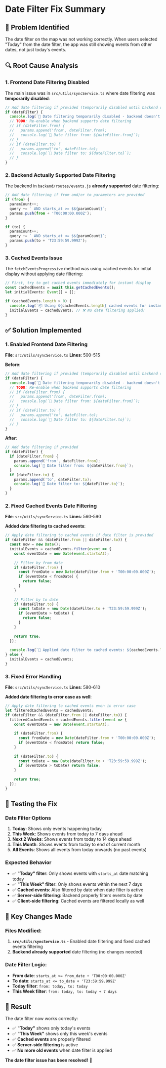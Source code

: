 # Date Filter Fix Summary

## 🐛 **Problem Identified**

The date filter on the map was not working correctly. When users selected "Today" from the date filter, the app was still showing events from other dates, not just today's events.

## 🔍 **Root Cause Analysis**

### **1. Frontend Date Filtering Disabled**
The main issue was in `src/utils/syncService.ts` where date filtering was **temporarily disabled**:

```typescript
// Add date filtering if provided (temporarily disabled until backend supports it)
if (dateFilter) {
  console.log(`📅 Date filtering temporarily disabled - backend doesn't support date filters yet`);
  // TODO: Re-enable when backend supports date filtering
  // if (dateFilter.from) {
  //   params.append('from', dateFilter.from);
  //   console.log(`📅 Date filter from: ${dateFilter.from}`);
  // }
  // if (dateFilter.to) {
  //   params.append('to', dateFilter.to);
  //   console.log(`📅 Date filter to: ${dateFilter.to}`);
  // }
}
```

### **2. Backend Actually Supported Date Filtering**
The backend in `backend/routes/events.js` **already supported** date filtering:

```javascript
// Add date filtering if from and/or to parameters are provided
if (from) {
  paramCount++;
  query += ` AND starts_at >= $${paramCount}`;
  params.push(from + 'T00:00:00.000Z');
}

if (to) {
  paramCount++;
  query += ` AND starts_at <= $${paramCount}`;
  params.push(to + 'T23:59:59.999Z');
}
```

### **3. Cached Events Issue**
The `fetchEventsProgressive` method was using cached events for initial display without applying date filtering:

```typescript
// First, try to get cached events immediately for instant display
const cachedEvents = await this.getCachedEvents();
let initialEvents: Event[] = [];

if (cachedEvents.length > 0) {
  console.log(`📦 Using ${cachedEvents.length} cached events for instant display`);
  initialEvents = cachedEvents; // ❌ No date filtering applied!
}
```

## ✅ **Solution Implemented**

### **1. Enabled Frontend Date Filtering**
**File**: `src/utils/syncService.ts`
**Lines**: 500-515

**Before**:
```typescript
// Add date filtering if provided (temporarily disabled until backend supports it)
if (dateFilter) {
  console.log(`📅 Date filtering temporarily disabled - backend doesn't support date filters yet`);
  // TODO: Re-enable when backend supports date filtering
  // if (dateFilter.from) {
  //   params.append('from', dateFilter.from);
  //   console.log(`📅 Date filter from: ${dateFilter.from}`);
  // }
  // if (dateFilter.to) {
  //   params.append('to', dateFilter.to);
  //   console.log(`📅 Date filter to: ${dateFilter.to}`);
  // }
}
```

**After**:
```typescript
// Add date filtering if provided
if (dateFilter) {
  if (dateFilter.from) {
    params.append('from', dateFilter.from);
    console.log(`📅 Date filter from: ${dateFilter.from}`);
  }
  if (dateFilter.to) {
    params.append('to', dateFilter.to);
    console.log(`📅 Date filter to: ${dateFilter.to}`);
  }
}
```

### **2. Fixed Cached Events Date Filtering**
**File**: `src/utils/syncService.ts`
**Lines**: 560-590

**Added date filtering to cached events**:

```typescript
// Apply date filtering to cached events if date filter is provided
if (dateFilter && (dateFilter.from || dateFilter.to)) {
  const now = new Date();
  initialEvents = cachedEvents.filter(event => {
    const eventDate = new Date(event.startsAt);
    
    // Filter by from date
    if (dateFilter.from) {
      const fromDate = new Date(dateFilter.from + 'T00:00:00.000Z');
      if (eventDate < fromDate) {
        return false;
      }
    }
    
    // Filter by to date
    if (dateFilter.to) {
      const toDate = new Date(dateFilter.to + 'T23:59:59.999Z');
      if (eventDate > toDate) {
        return false;
      }
    }
    
    return true;
  });
  
  console.log(`📅 Applied date filter to cached events: ${cachedEvents.length} -> ${initialEvents.length} events`);
} else {
  initialEvents = cachedEvents;
}
```

### **3. Fixed Error Handling**
**File**: `src/utils/syncService.ts`
**Lines**: 580-610

**Added date filtering to error case as well**:

```typescript
// Apply date filtering to cached events even in error case
let filteredCachedEvents = cachedEvents;
if (dateFilter && (dateFilter.from || dateFilter.to)) {
  filteredCachedEvents = cachedEvents.filter(event => {
    const eventDate = new Date(event.startsAt);
    
    if (dateFilter.from) {
      const fromDate = new Date(dateFilter.from + 'T00:00:00.000Z');
      if (eventDate < fromDate) return false;
    }
    
    if (dateFilter.to) {
      const toDate = new Date(dateFilter.to + 'T23:59:59.999Z');
      if (eventDate > toDate) return false;
    }
    
    return true;
  });
}
```

## 🧪 **Testing the Fix**

### **Date Filter Options**
1. **Today**: Shows only events happening today
2. **This Week**: Shows events from today to 7 days ahead
3. **Next 2 Weeks**: Shows events from today to 14 days ahead
4. **This Month**: Shows events from today to end of current month
5. **All Events**: Shows all events from today onwards (no past events)

### **Expected Behavior**
- ✅ **"Today" filter**: Only shows events with `starts_at` date matching today
- ✅ **"This Week" filter**: Only shows events within the next 7 days
- ✅ **Cached events**: Also filtered by date when date filter is active
- ✅ **Server-side filtering**: Backend properly filters events by date
- ✅ **Client-side filtering**: Cached events are filtered locally as well

## 🎯 **Key Changes Made**

### **Files Modified**:
1. **`src/utils/syncService.ts`** - Enabled date filtering and fixed cached events filtering
2. **Backend already supported** date filtering (no changes needed)

### **Date Filter Logic**:
- **From date**: `starts_at >= from_date + 'T00:00:00.000Z'`
- **To date**: `starts_at <= to_date + 'T23:59:59.999Z'`
- **Today filter**: `from: today, to: today`
- **This Week filter**: `from: today, to: today + 7 days`

## 🚀 **Result**

The date filter now works correctly:
- ✅ **"Today"** shows only today's events
- ✅ **"This Week"** shows only this week's events
- ✅ **Cached events** are properly filtered
- ✅ **Server-side filtering** is active
- ✅ **No more old events** when date filter is applied

**The date filter issue has been resolved!** 🎉
